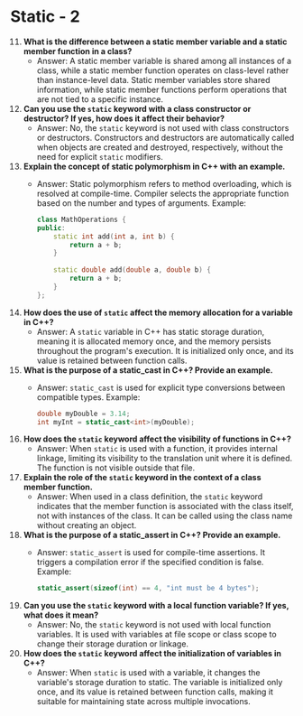 # Static - 2

11. **What is the difference between a static member variable and a static member function in a class?**
    * Answer: A static member variable is shared among all instances of a class, while a static member function operates on class-level rather than instance-level data. Static member variables store shared information, while static member functions perform operations that are not tied to a specific instance.
12. **Can you use the `static` keyword with a class constructor or destructor? If yes, how does it affect their behavior?**
    * Answer: No, the `static` keyword is not used with class constructors or destructors. Constructors and destructors are automatically called when objects are created and destroyed, respectively, without the need for explicit `static` modifiers.
13. **Explain the concept of static polymorphism in C++ with an example.**
    *   Answer: Static polymorphism refers to method overloading, which is resolved at compile-time. Compiler selects the appropriate function based on the number and types of arguments. Example:

        ```cpp
        class MathOperations {
        public:
            static int add(int a, int b) {
                return a + b;
            }
            
            static double add(double a, double b) {
                return a + b;
            }
        };
        ```
14. **How does the use of `static` affect the memory allocation for a variable in C++?**
    * Answer: A `static` variable in C++ has static storage duration, meaning it is allocated memory once, and the memory persists throughout the program's execution. It is initialized only once, and its value is retained between function calls.
15. **What is the purpose of a static\_cast in C++? Provide an example.**
    *   Answer: `static_cast` is used for explicit type conversions between compatible types. Example:

        ```cpp
        double myDouble = 3.14;
        int myInt = static_cast<int>(myDouble);
        ```
16. **How does the `static` keyword affect the visibility of functions in C++?**
    * Answer: When `static` is used with a function, it provides internal linkage, limiting its visibility to the translation unit where it is defined. The function is not visible outside that file.
17. **Explain the role of the `static` keyword in the context of a class member function.**
    * Answer: When used in a class definition, the `static` keyword indicates that the member function is associated with the class itself, not with instances of the class. It can be called using the class name without creating an object.
18. **What is the purpose of a static\_assert in C++? Provide an example.**
    *   Answer: `static_assert` is used for compile-time assertions. It triggers a compilation error if the specified condition is false. Example:

        ```cpp
        static_assert(sizeof(int) == 4, "int must be 4 bytes");
        ```
19. **Can you use the `static` keyword with a local function variable? If yes, what does it mean?**
    * Answer: No, the `static` keyword is not used with local function variables. It is used with variables at file scope or class scope to change their storage duration or linkage.
20. **How does the `static` keyword affect the initialization of variables in C++?**
    * Answer: When `static` is used with a variable, it changes the variable's storage duration to static. The variable is initialized only once, and its value is retained between function calls, making it suitable for maintaining state across multiple invocations.
